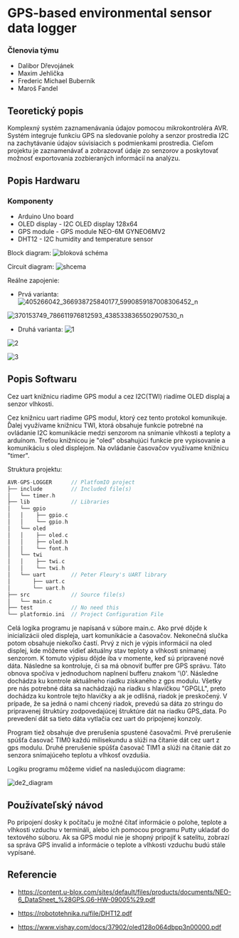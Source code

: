 # GPS-based environmental sensor data logger

### Členovia týmu

* Dalibor Dřevojánek
* Maxim Jehlička
* Frederic Michael Buberník
* Maroš Fandel 

## Teoretický popis 

Komplexný systém zaznamenávania údajov pomocou mikrokontroléra AVR. Systém integruje funkciu GPS na sledovanie polohy a senzor prostredia I2C na zachytávanie údajov súvisiacich s podmienkami prostredia. Cieľom projektu je zaznamenávať a zobrazovať údaje zo senzorov a poskytovať možnosť exportovania zozbieraných informácií na analýzu.

## Popis Hardwaru

### Komponenty
* Arduino Uno board
* OLED display - I2C OLED display 128x64
* GPS module - GPS module NEO-6M GYNEO6MV2
* DHT12 - I2C humidity and temperature sensor

Block diagram:
![bloková schéma](https://github.com/dalibor-osu/avr-gps-logger/assets/124789239/aecf42dd-40f4-42b7-9335-89453f5ede8b)

Circuit diagram:
![shcema](https://github.com/dalibor-osu/avr-gps-logger/assets/124789239/10efadbf-f61a-4e46-8765-3eac135d7ddb)

Reálne zapojenie:
* Prvá varianta:
![405266042_366938725840177_5990859187008306452_n](https://github.com/Bubo8521/digital_electronics-2/assets/124887713/6e1b9259-d891-40e4-b476-ed13594b3523)

![370153749_786611976812593_4385338365502907530_n](https://github.com/dalibor-osu/avr-gps-logger/assets/124789239/f20758bb-d2ec-438a-bbb1-ed6dc5454a18)

* Druhá varianta:
![1](https://github.com/dalibor-osu/avr-gps-logger/assets/124789239/172508a6-c2c8-4e4d-a066-e0fd3001a7e8)

![2](https://github.com/dalibor-osu/avr-gps-logger/assets/124789239/b3f3c8ab-14ad-4d99-8db4-f4bfcdb9ae16)

![3](https://github.com/dalibor-osu/avr-gps-logger/assets/124789239/8035de33-d2a5-407f-83c7-5f127132864c)

## Popis Softwaru

Cez uart knižnicu riadime GPS modul a cez I2C(TWI) riadíme OLED displaj a senzor vlhkosti.

Cez knižnicu uart riadime GPS modul, ktorý cez tento protokol komunikuje. Ďalej využívame knižnicu TWI, ktorá obsahuje funkcie potrebné na ovládanie I2C komunikácie medzi senzorom na snímanie vlhkosti a teploty a arduínom. Treťou knižnicou je "oled" obsahujúci funkcie pre vypisovanie a komunikáciu s oled displejom. Na ovládanie časovačov využívame knižnicu "timer".

 Struktura projektu:

   ```c
   AVR-GPS-LOGGER      // PlatfomIO project
   ├── include         // Included file(s)
   │   └── timer.h
   ├── lib             // Libraries
   │   └── gpio
   │   │    ├── gpio.c
   │   │    └── gpio.h
   │   └── oled
   │   │    ├── oled.c
   │   │    ├── oled.h
   │   │    └── font.h
   │   └── twi
   │   │    ├── twi.c 
   │   │    └── twi.h
   │   └── uart        // Peter Fleury's UART library
   │       ├── uart.c
   │       └── uart.h
   ├── src             // Source file(s)      
   │   └── main.c
   ├── test            // No need this
   └── platformio.ini  // Project Configuration File
   ```

Celá logika programu je napísaná v súbore main.c. Ako prvé dôjde k inicializácii oled displeja, uart komunikácie a časovačov. Nekonečná slučka potom obsahuje niekoľko častí. Prvý z nich je výpis informácií na oled displej, kde môžeme vidieť aktuálny stav teploty a vlhkosti snímanej senzorom. K tomuto výpisu dôjde iba v momente, keď sú pripravené nové dáta. Následne sa kontroluje, či sa má obnoviť buffer pre GPS správu. Táto obnova spočíva v jednoduchom naplnení bufferu znakom '\0'. Následne dochádza ku kontrole aktuálneho riadku získaného z gps modulu. Všetky pre nás potrebné dáta sa nachádzajú na riadku s hlavičkou "GPGLL", preto dochádza ku kontrole tejto hlavičky a ak je odlišná, riadok je preskočený. V prípade, že sa jedná o nami chcený riadok, prevedú sa dáta zo stringu do pripravenej štruktúry zodpovedajúcej štruktúre dát na riadku GPS_data. Po prevedení dát sa tieto dáta vytlačia cez uart do pripojenej konzoly.

Program tiež obsahuje dve prerušenia spustené časovačmi. Prvé prerušenie spúšťa časovač TIM0 každú milisekundu a slúži na čítanie dát cez uart z gps modulu. Druhé prerušenie spúšťa časovač TIM1 a slúži na čítanie dát zo senzora snímajúceho teplotu a vlhkosť ovzdušia.

Logiku programu môžeme vidieť na nasledujúcom diagrame:

![de2_diagram](https://github.com/dalibor-osu/avr-gps-logger/assets/77931392/ad0bc3f7-5111-47fc-8da6-ba7eb121a62b)

## Používateľský návod

Po pripojení dosky k počítaču je možné čítať informácie o polohe, teplote a vlhkosti vzduchu v termináli, alebo ich pomocou programu Putty ukladať do textového súboru. Ak sa GPS modul nie je shopný pripojiť k satelitu, zobrazí sa správa GPS invalid a informácie o teplote a vlhkosti vzduchu budú stále vypísané.
 
## Referencie
* https://content.u-blox.com/sites/default/files/products/documents/NEO-6_DataSheet_%28GPS.G6-HW-09005%29.pdf
 
* https://robototehnika.ru/file/DHT12.pdf
  
* https://www.vishay.com/docs/37902/oled128o064dbpp3n00000.pdf
